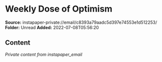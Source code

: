 # Weekly Dose of Optimism

**Source:** instapaper-private://email/c8393a79aadc5d397e74553e1d512253/
**Folder:** Unread
**Added:** 2022-07-08T05:56:20




## Content
*Private content from instapaper_email*
